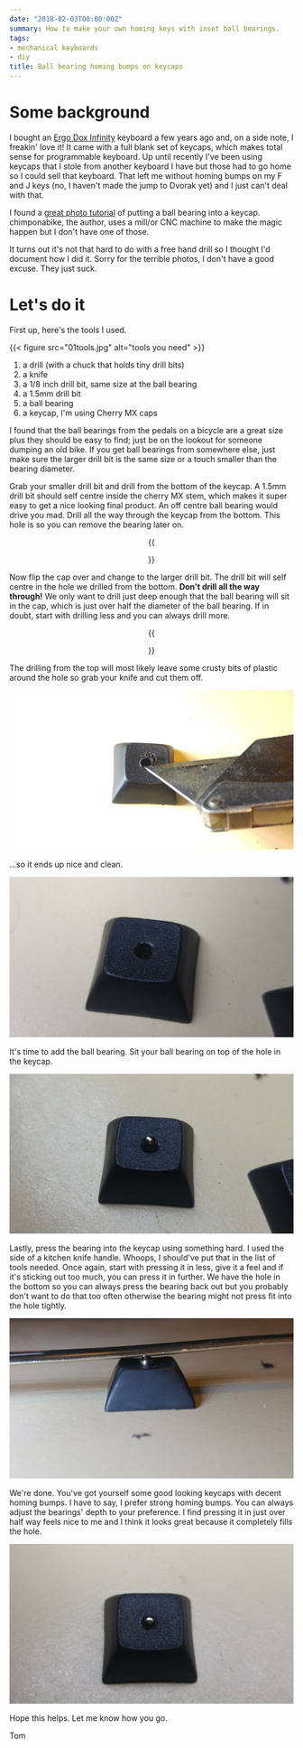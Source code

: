 ```yaml
---
date: "2018-02-03T00:00:00Z"
summary: How to make your own homing keys with inset ball bearings.
tags:
- mechanical keyboards
- diy
title: Ball bearing homing bumps on keycaps
---
```

# Some background
I bought an [Ergo Dox Infinity](https://input.club/devices/infinity-ergodox/)
keyboard a few years ago and, on a side note, I freakin' love it! It came with a
full blank set of keycaps, which makes total sense for programmable keyboard. Up
until recently I've been using keycaps that I stole from another keyboard I have
but those had to go home so I could sell that keyboard. That left me without
homing bumps on my F and J keys (no, I haven't made the jump to Dvorak yet) and
I just can't deal with that.

I found a [great photo tutorial](https://imgur.com/gallery/qMgWr) of putting a
ball bearing into a keycap. chimponabike, the author, uses a mill/or CNC machine
to make the magic happen but I don't have one of those.

It turns out it's not that hard to do with a free hand drill so I thought I'd
document how I did it. Sorry for the terrible photos, I don't have a good
excuse. They just suck.

# Let's do it
First up, here's the tools I used.

{{< figure src="01tools.jpg" alt="tools you need" >}}

 1. a drill (with a chuck that holds tiny drill bits)
 1. a knife
 1. a 1/8 inch drill bit, same size at the ball bearing
 1. a 1.5mm drill bit
 1. a ball bearing
 1. a keycap, I'm using Cherry MX caps

I found that the ball bearings from the pedals on a bicycle are a great size plus they should be easy to find; just be on the lookout for someone dumping an old bike. If you get ball bearings from somewhere else, just make sure the larger drill bit is the same size or a touch smaller than the bearing diameter.

Grab your smaller drill bit and drill from the bottom of the keycap. A 1.5mm drill bit should self centre inside the cherry MX stem, which makes it super easy to get a nice looking final product. An off centre ball bearing would drive you mad. Drill all the way through the keycap from the bottom. This hole is so you can remove the bearing later on.

<div style="text-align:center">
  {{<figure  src="02bottom-drill.jpg" alt="drilling from the bottom" >}}
</div>

Now flip the cap over and change to the larger drill bit. The drill bit will self centre in the hole we drilled from the bottom. **Don't drill all the way through!** We only want to drill just deep enough that the ball bearing will sit in the cap, which is just over half the diameter of the ball bearing. If in doubt, start with drilling less and you can always drill more.

<div style="text-align:center">
  {{<figure  src="03top-drill.jpg" alt="drilling from the top" >}}
</div>

The drilling from the top will most likely leave some crusty bits of plastic around the hole so grab your knife and cut them off.

![clean the hole with a knife](04knife.jpg)

...so it ends up nice and clean.

![a nice clean hole](05clean.jpg)

It's time to add the ball bearing. Sit your ball bearing on top of the hole in the keycap.

![add your bearing](06bearing.jpg)

Lastly, press the bearing into the keycap using something hard. I used the side of a kitchen knife handle. Whoops, I should've put that in the list of tools needed. Once again, start with pressing it in less, give it a feel and if it's sticking out too much, you can press it in further. We have the hole in the bottom so you can always press the bearing back out but you probably don't want to do that too often otherwise the bearing might not press fit into the hole tightly.

![press the bearing in](07press.jpg)

We're done. You've got yourself some good looking keycaps with decent homing bumps. I have to say, I prefer strong homing bumps. You can always adjust the bearings' depth to your preference. I find pressing it in just over half way feels nice to me and I think it looks great because it completely fills the hole.

![final product](08success.jpg)

Hope this helps. Let me know how you go.

Tom
